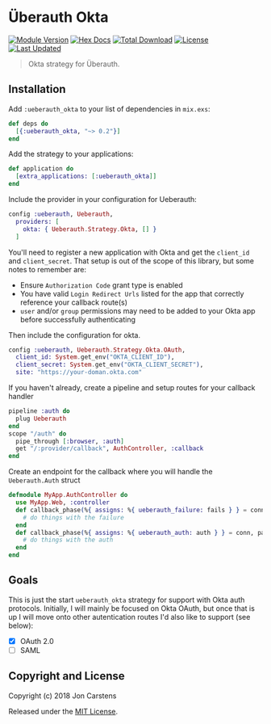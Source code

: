 # Überauth Okta

[![Module Version](https://img.shields.io/hexpm/v/ueberauth_okta.svg)](https://hex.pm/packages/ueberauth_okta)
[![Hex Docs](https://img.shields.io/badge/hex-docs-lightgreen.svg)](https://hexdocs.pm/ueberauth_okta/)
[![Total Download](https://img.shields.io/hexpm/dt/ueberauth_okta.svg)](https://hex.pm/packages/ueberauth_okta)
[![License](https://img.shields.io/hexpm/l/ueberauth_okta.svg)](https://github.com/jjcarstens/ueberauth_okta/blob/master/LICENSE.md)
[![Last Updated](https://img.shields.io/github/last-commit/jjcarstens/ueberauth_okta.svg)](https://github.com/jjcarstens/ueberauth_okta/commits/master)

> Okta strategy for Überauth.

## Installation

Add `:ueberauth_okta` to your list of dependencies in `mix.exs`:

```elixir
def deps do
  [{:ueberauth_okta, "~> 0.2"}]
end
```

Add the strategy to your applications:

```elixir
def application do
  [extra_applications: [:ueberauth_okta]]
end
```

Include the provider in your configuration for Ueberauth:

```elixir
config :ueberauth, Ueberauth,
  providers: [
    okta: { Ueberauth.Strategy.Okta, [] }
  ]
```

You'll need to register a new application with Okta and get the `client_id` and `client_secret`. That setup is out of the scope of this library, but some notes to remember are:
  * Ensure `Authorization Code` grant type is enabled
  * You have valid `Login Redirect Urls` listed for the app that correctly reference your callback route(s)
  * `user` and/or `group` permissions may need to be added to your Okta app before successfully authenticating

Then include the configuration for okta.
```elixir
config :ueberauth, Ueberauth.Strategy.Okta.OAuth,
  client_id: System.get_env("OKTA_CLIENT_ID"),
  client_secret: System.get_env("OKTA_CLIENT_SECRET"),
  site: "https://your-doman.okta.com"
```

If you haven't already, create a pipeline and setup routes for your callback handler
```elixir
pipeline :auth do
  plug Ueberauth
end
scope "/auth" do
  pipe_through [:browser, :auth]
  get "/:provider/callback", AuthController, :callback
end
```

Create an endpoint for the callback where you will handle the `Ueberauth.Auth` struct
```elixir
defmodule MyApp.AuthController do
  use MyApp.Web, :controller
  def callback_phase(%{ assigns: %{ ueberauth_failure: fails } } = conn, _params) do
    # do things with the failure
  end
  def callback_phase(%{ assigns: %{ ueberauth_auth: auth } } = conn, params) do
    # do things with the auth
  end
end
```

## Goals
This is just the start `ueberauth_okta` strategy for support with Okta auth protocols. Initially, I will mainly be focused on Okta OAuth, but once that is up I will move onto other autentication routes I'd also like to support (see below):

- [x] OAuth 2.0
- [ ] SAML

## Copyright and License

Copyright (c) 2018 Jon Carstens

Released under the [MIT License](./LICENSE.md).
